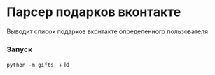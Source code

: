 # Парсер подарков вконтакте

Выводит список подарков вконтакте определенного пользователя

### Запуск
`python -m gifts ` + id